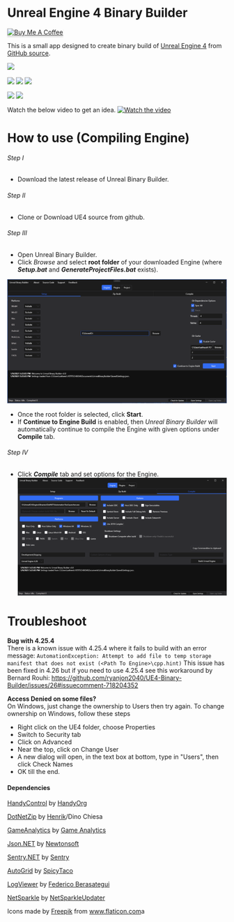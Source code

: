 Unreal Engine 4 Binary Builder
======================

<a href="https://www.buymeacoffee.com/ryanjon2040" target="_blank"><img src="https://www.buymeacoffee.com/assets/img/custom_images/yellow_img.png" alt="Buy Me A Coffee" style="height: 41px !important;width: 174px !important;box-shadow: 0px 3px 2px 0px rgba(190, 190, 190, 0.5) !important;-webkit-box-shadow: 0px 3px 2px 0px rgba(190, 190, 190, 0.5) !important;" ></a>

This is a small app designed to create binary build of [Unreal Engine 4](https://www.unrealengine.com/) from [GitHub source](https://github.com/EpicGames/UnrealEngine).

[<img src="https://img.shields.io/twitter/follow/ryanjon2040.svg?style=popout">](https://twitter.com/ryanjon2040)

![](https://img.shields.io/github/last-commit/ryanjon2040/UE4-Binary-Builder.svg?style=popout) 
![](https://img.shields.io/github/license/ryanjon2040/UE4-Binary-Builder.svg?style=popout) ![](https://img.shields.io/github/downloads/ryanjon2040/UE4-Binary-Builder/total.svg?style=popout) 

![](https://img.shields.io/github/languages/code-size/ryanjon2040/UE4-Binary-Builder.svg?style=flat) ![](https://img.shields.io/github/repo-size/ryanjon2040/UE4-Binary-Builder.svg?style=flat)

Watch the below video to get an idea.
[![Watch the video](https://img.youtube.com/vi/fuvvBMrWX8s/maxresdefault.jpg)](https://youtu.be/fuvvBMrWX8s)

# How to use (Compiling Engine)

###### Step I 
- Download the latest release of Unreal Binary Builder.

###### Step II
- Clone or Download UE4 source from github.

###### Step III
- Open Unreal Binary Builder.
- Click *Browse* and select **root folder** of your downloaded Engine (where **_Setup.bat_** and **_GenerateProjectFiles.bat_** exists).

![Screenshot](Documentation/Screenshot_1.png)

- Once the root folder is selected, click **Start**.
- If **Continue to Engine Build** is enabled, then _Unreal Binary Builder_ will automatically continue to compile the Engine with given options under **Compile** tab.

###### Step IV
- Click **_Compile_** tab and set options for the Engine.
![Screenshot](Documentation/Screenshot_2.PNG)

# Troubleshoot

**Bug with 4.25.4**</br>
There is a known issue with 4.25.4 where it fails to build with an error message: `AutomationException: Attempt to add file to temp storage manifest that does not exist (<Path To Engine>\cpp.hint)` This issue has been fixed in 4.26 but if you need to use 4.25.4 see this workaround by Bernard Rouhi: https://github.com/ryanjon2040/UE4-Binary-Builder/issues/26#issuecomment-718204352

**Access Denied on some files?**</br>
On Windows, just change the ownership to Users then try again. To change ownership on Windows, follow these steps
 - Right click on the UE4 folder, choose Properties
 - Switch to Security tab
 - Click on Advanced
 - Near the top, click on Change User
 - A new dialog will open, in the text box at bottom, type in "Users", then click Check Names
 - OK till the end.

   

#### Dependencies

[HandyControl](https://github.com/HandyOrg/HandyControl) by [HandyOrg](https://github.com/HandyOrg)

[DotNetZip](https://github.com/haf/DotNetZip.Semverd) by [Henrik](https://github.com/haf)/Dino Chiesa

[GameAnalytics](https://github.com/GameAnalytics/GA-SDK-C-SHARP) by [Game Analytics](https://gameanalytics.com/)

[Json.NET](https://github.com/JamesNK/Newtonsoft.Json) by [Newtonsoft](https://www.newtonsoft.com/json)

[Sentry.NET](https://github.com/getsentry/sentry-dotnet) by [Sentry](https://sentry.io/)

[AutoGrid](https://github.com/SpicyTaco/SpicyTaco.AutoGrid) by [SpicyTaco](https://github.com/SpicyTaco)

[LogViewer](https://stackoverflow.com/a/16745054) by [Federico Berasategui](https://stackoverflow.com/users/643085/federico-berasategui)

[NetSparkle](https://github.com/NetSparkleUpdater/NetSparkle) by [NetSparkleUpdater](https://github.com/NetSparkleUpdater)

Icons made by <a href="https://www.flaticon.com/authors/freepik" title="Freepik">Freepik</a> from <a href="https://www.flaticon.com/" title="Flaticon">www.flaticon.com</a>a
